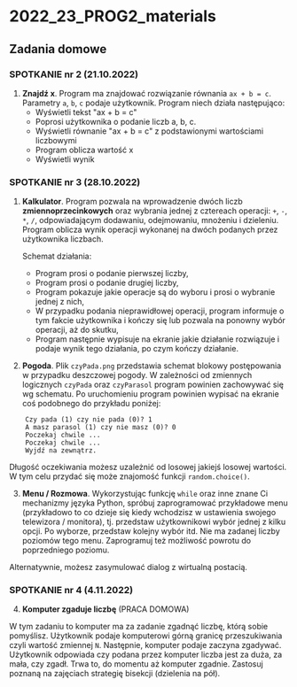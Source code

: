 # 2022_23_PROG2_materials


## Zadania domowe

### SPOTKANIE nr 2 (21.10.2022)

1. **Znajdź x**. Program ma znajdować rozwiązanie równania `ax + b = c`. Parametry `a`, `b`, `c` podaje użytkownik. Program niech działa następująco:
    - Wyświetli tekst "ax + b = c"
    - Poprosi użytkownika o podanie liczb a, b, c.
    - Wyświetli równanie "ax + b = c" z podstawionymi wartościami liczbowymi
    - Program oblicza wartość x
    - Wyświetli wynik 


### SPOTKANIE nr 3 (28.10.2022)

1. **Kalkulator**. Program pozwala na wprowadzenie dwóch liczb **zmiennoprzecinkowych** oraz wybrania jednej z cztereach operacji: `+`, `-`, `*`, `/`, odpowiadającym dodawaniu, odejmowaniu, mnożeniu i dzieleniu. Program oblicza wynik operacji wykonanej na dwóch podanych przez użytkownika liczbach.

	Schemat działania:

    * Program prosi o podanie pierwszej liczby,
    * Program prosi o podanie drugiej liczby,
    * Program pokazuje jakie operacje są do wyboru i prosi o wybranie jednej z nich,
	* W przypadku podania nieprawidłowej operacji, program informuje o tym fakcie użytkownika i kończy się lub pozwala na ponowny wybór operacji, aż do skutku,
	* Program następnie wypisuje na ekranie jakie działanie rozwiązuje i podaje wynik tego działania, po czym kończy działanie.


2. **Pogoda**. Plik `czyPada.png` przedstawia schemat blokowy postępowania w przypadku deszczowej pogody. W zależności od zmiennych logicznych `czyPada` oraz `czyParasol` program powinien zachowywać się wg schematu. Po uruchomieniu program powinien wypisać na ekranie coś podobnego do przykładu poniżej:

```
    Czy pada (1) czy nie pada (0)? 1
    A masz parasol (1) czy nie masz (0)? 0
    Poczekaj chwile ...
    Poczekaj chwile ...
    Wyjdź na zewnątrz.
```	

Długość oczekiwania możesz uzależnić od losowej jakiejś losowej wartości. W tym celu przydać się może znajomość funkcji `random.choice()`.

3. **Menu / Rozmowa**. Wykorzystując funkcję `while` oraz inne znane Ci mechanizmy języka Python, spróbuj zaprogramować przykładowe menu (przykładowo to co dzieje się kiedy wchodzisz w ustawienia swojego telewizora / monitora), tj. przedstaw użytkownikowi wybór jednej z kilku opcji. Po wyborze, przedstaw kolejny wybór itd. Nie ma zadanej liczby poziomów tego menu. Zaprogramuj też możliwość powrotu do poprzedniego poziomu.

Alternatywnie, możesz zasymulować dialog z wirtualną postacią.


### SPOTKANIE nr 4 (4.11.2022)

4. **Komputer zgaduje liczbę** (PRACA DOMOWA)

W tym zadaniu to komputer ma za zadanie zgadnąć liczbę, którą sobie pomyślisz. 
Użytkownik podaje komputerowi górną granicę przeszukiwania czyli wartość zmiennej `N`. 
Następnie, komputer podaje zaczyna zgadywać. Użytkownik odpowiada czy podana przez komputer liczba jest za duża, za mała, czy zgadł. Trwa to, do momentu aż komputer zgadnie.
Zastosuj poznaną na zajęciach strategię bisekcji (dzielenia na pół).
